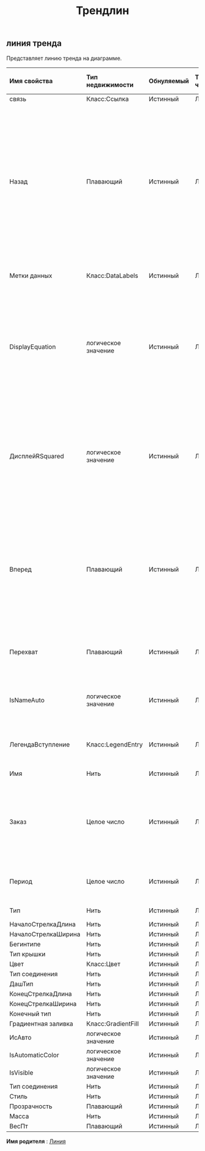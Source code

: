 ﻿---
title: Трендлин
second_title: Aspose.Cells Cloud Documen
type: docs
url: /ru/specification/model/trendline/
description: "Aspose.Cells Спецификация облачной модели: Trendline. Легко обрабатывайте Excel и другие документы электронных таблиц с помощью таких функций, как открытие, создание, редактирование, разделение, слияние, сравнение и преобразование."
kwords: Excel, Office, электронная таблица, Cloud REST API, линия тренда
weight: 50
---
## **линия тренда**

 Представляет линию тренда на диаграмме.

| Имя свойства| Тип недвижимости| Обнуляемый| Только чтение| Значение по умолчанию| Описание|
|:- |:- |:- |:- |:- |:- |
| связь| Класс:Ссылка| Истинный| ЛОЖЬ|||
| Назад| Плавающий| Истинный| ЛОЖЬ|| Возвращает или задает количество периодов (или единиц на точечной диаграмме), на которые линия тренда простирается назад. Количество периодов должно быть больше или равно нулю. Если тип диаграммы столбчатый, количество периодов должно быть от 0 до 0,5.|
| Метки данных| Класс:DataLabels| Истинный| ЛОЖЬ|| Представляет объект DataLabels для указанной серии.|
| DisplayEquation| логическое значение| Истинный| ЛОЖЬ|| Указывает, отображается ли уравнение линии тренда на диаграмме (в той же метке данных, что и значение R-квадрата). Установка для этого свойства значения True автоматически включает метки данных.|
| ДисплейRSquared| логическое значение| Истинный| ЛОЖЬ||Указывает, отображается ли значение R-квадрата линии тренда на диаграмме (в той же метке данных, что и уравнение). Установка для этого свойства значения True автоматически включает метки данных.|
| Вперед| Плавающий| Истинный| ЛОЖЬ|| Возвращает или задает количество периодов (или единиц на точечной диаграмме), на которые линия тренда простирается вперед. Количество периодов должно быть больше или равно нулю.|
| Перехват| Плавающий| Истинный| ЛОЖЬ|| Возвращает или задает точку, в которой линия тренда пересекает ось значений.|
| IsNameAuto| логическое значение| Истинный| ЛОЖЬ|| Возвращается, если Microsoft Excel автоматически определяет имя линии тренда.|
| ЛегендаВступление| Класс:LegendEntry| Истинный| ЛОЖЬ|| Получает запись легенды в соответствии с этой линией тренда.|
| Имя| Нить| Истинный| ЛОЖЬ|| Возвращает имя линии тренда.|
| Заказ| Целое число| Истинный| ЛОЖЬ|| Возвращает или устанавливает порядок линий тренда (целое число больше 1), если тип линии тренда — полиномиальный. Порядок должен быть от 2 до 6.|
| Период| Целое число| Истинный| ЛОЖЬ|| Возвращает или задает период для линии тренда скользящего среднего.|
| Тип| Нить| Истинный| ЛОЖЬ|| Возвращает тип линии тренда.|
| НачалоСтрелкаДлина| Нить| Истинный| ЛОЖЬ|||
| НачалоСтрелкаШирина| Нить| Истинный| ЛОЖЬ|||
| Бегинтипе| Нить| Истинный| ЛОЖЬ|||
| Тип крышки| Нить| Истинный| ЛОЖЬ|||
| Цвет| Класс:Цвет| Истинный| ЛОЖЬ|||
| Тип соединения| Нить| Истинный| ЛОЖЬ|||
| ДашТип| Нить| Истинный| ЛОЖЬ|||
| КонецСтрелкаДлина| Нить| Истинный| ЛОЖЬ|||
| КонецСтрелкаШирина| Нить| Истинный| ЛОЖЬ|||
| Конечный тип| Нить| Истинный| ЛОЖЬ|||
| Градиентная заливка| Класс:GradientFill| Истинный| ЛОЖЬ|||
| ИсАвто| логическое значение| Истинный| ЛОЖЬ|||
| IsAutomaticColor| логическое значение| Истинный| ЛОЖЬ|||
| IsVisible| логическое значение| Истинный| ЛОЖЬ|||
| Тип соединения| Нить| Истинный| ЛОЖЬ|||
| Стиль| Нить| Истинный| ЛОЖЬ|||
| Прозрачность| Плавающий| Истинный| ЛОЖЬ|||
| Масса| Нить| Истинный| ЛОЖЬ|||
| ВесПт| Плавающий| Истинный| ЛОЖЬ|||

**Имя родителя** : [Линия](/specification/model/line)

